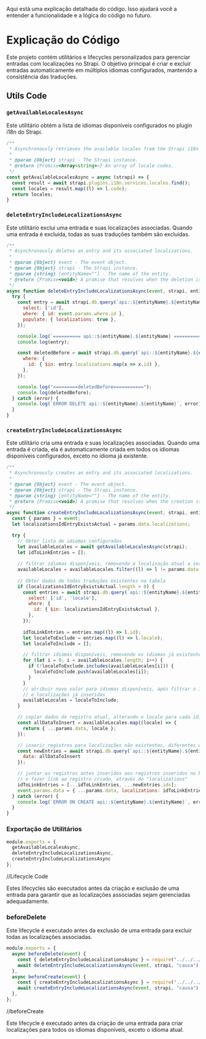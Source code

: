 Aqui está uma explicação detalhada do código. Isso ajudará você a entender a funcionalidade e a lógica do código no futuro.


# Explicação do Código

Este projeto contém utilitários e lifecycles personalizados para gerenciar entradas com localizações no Strapi. O objetivo principal é criar e excluir entradas automaticamente em múltiplos idiomas configurados, mantendo a consistência das traduções.

## Utils Code

### `getAvailableLocalesAsync`

Este utilitário obtém a lista de idiomas disponíveis configurados no plugin i18n do Strapi.

```javascript
/**
 * Asynchronously retrieves the available locales from the Strapi i18n plugin.
 *
 * @param {Object} strapi - The Strapi instance.
 * @return {Promise<Array<string>>} An array of locale codes.
 */
const getAvailableLocalesAsync = async (strapi) => {
  const result = await strapi.plugins.i18n.services.locales.find();
  const locales = result.map((l) => l.code);
  return locales;
}
```

### `deleteEntryIncludeLocalizationsAsync`

Este utilitário exclui uma entrada e suas localizações associadas. Quando uma entrada é excluída, todas as suas traduções também são excluídas.

```javascript
/**
 * Asynchronously deletes an entry and its associated localizations.
 *
 * @param {Object} event - The event object.
 * @param {Object} strapi - The Strapi instance.
 * @param {string} [entityName=""] - The name of the entity.
 * @return {Promise<void>} A promise that resolves when the deletion is complete.
 */
async function deleteEntryIncludeLocalizationsAsync(event, strapi, entityName = "") {  
  try {
    const entry = await strapi.db.query(`api::${entityName}.${entityName}`).findOne({
      select: ['id'],
      where: { id: event.params.where.id },
      populate: { localizations: true },
    });

    console.log(`========== api::${entityName}.${entityName} ==========`);
    console.log(entry);

    const deletedBefore = await strapi.db.query(`api::${entityName}.${entityName}`).deleteMany({
      where: {
        id: { $in: entry.localizations.map(x => x.id) },
      },
    });

    console.log("=========deletedBefore===========");
    console.log(deletedBefore);
  } catch (error) {
    console.log(`ERROR DELETE api::${entityName}.${entityName}`, error);
  }
}
```

### `createEntryIncludeLocalizationsAsync`

Este utilitário cria uma entrada e suas localizações associadas. Quando uma entrada é criada, ela é automaticamente criada em todos os idiomas disponíveis configurados, exceto no idioma já existente.

```javascript
/**
 * Asynchronously creates an entry and its associated localizations.
 *
 * @param {Object} event - The event object.
 * @param {Object} strapi - The Strapi instance.
 * @param {string} [entityName=""] - The name of the entity.
 * @return {Promise<void>} A promise that resolves when the creation is complete.
 */
async function createEntryIncludeLocalizationsAsync(event, strapi, entityName = "") {  
  const { params } = event;
  let localizationsIdEntryExistsActual = params.data.localizations;

  try {
    // Obter lista de idiomas configuradas
    let availableLocales = await getAvailableLocalesAsync(strapi);
    let idToLinkEntries = [];
    
    // filtrar idiomas disponíveis, removendo a localização atual a ser inserido
    availableLocales = availableLocales.filter((l) => l != params.data.locale);
    
    // Obter dados de todas traduções existentes na tabela
    if (localizationsIdEntryExistsActual.length > 0) {
      const entries = await strapi.db.query(`api::${entityName}.${entityName}`).findMany({
        select: ['id', 'locale'],
        where: {
          id: { $in: localizationsIdEntryExistsActual },
        },
      });
      
      idToLinkEntries = entries.map((l) => l.id);
      let localeToExclude = entries.map((l) => l.locale);
      let localeToInclude = [];

      // filtrar idiomas disponíveis, removendo os idiomas já existentes
      for (let i = 0; i < availableLocales.length; i++) {
        if (!localeToExclude.includes(availableLocales[i])) {
          localeToInclude.push(availableLocales[i]);
        } 
      }
      // atribuir novo valor para idiomas disponíveis, após filtrar o idioma a ser inserido 
      // e localizações já inseridas
      availableLocales = localeToInclude;
    }

    // copiar dados do registro atual, alterando o locale para cada idioma disponível
    const allDataToInsert = availableLocales.map((locale) => {
      return { ...params.data, locale };
    });

    // inserir registros para localizações não existentes, diferentes dos já inseridos e do registro a ser inserido
    const newEntries = await strapi.db.query(`api::${entityName}.${entityName}`).createMany({
      data: allDataToInsert
    });

    // juntar os registros antes inseridos aos registros inseridos no beforeCreate
    // e fazer link ao registro criado, através do "localizations"
    idToLinkEntries = [...idToLinkEntries, ...newEntries.ids];
    event.params.data = { ...params.data, localizations: idToLinkEntries };
  } catch (error) {
    console.log(`ERROR ON CREATE api::${entityName}.${entityName}`, error);
  }
}
```

### Exportação de Utilitários

```javascript
module.exports = {
  getAvailableLocalesAsync, 
  deleteEntryIncludeLocalizationsAsync, 
  createEntryIncludeLocalizationsAsync
};
```

//Lifecycle Code

Estes lifecycles são executados antes da criação e exclusão de uma entrada para garantir que as localizações associadas sejam gerenciadas adequadamente.

### beforeDelete

Este lifecycle é executado antes da exclusão de uma entrada para excluir todas as localizações associadas.

```javascript
module.exports = {
  async beforeDelete(event) {
    const { deleteEntryIncludeLocalizationsAsync } = require("../../../../Helpers/Utils.js");
    await deleteEntryIncludeLocalizationsAsync(event, strapi, "causa");
  },
  async beforeCreate(event) {
    const { createEntryIncludeLocalizationsAsync } = require("../../../../Helpers/Utils.js");
    await createEntryIncludeLocalizationsAsync(event, strapi, "causa");
  },
};
```

//beforeCreate

Este lifecycle é executado antes da criação de uma entrada para criar localizações para todos os idiomas disponíveis, exceto o idioma atual.
